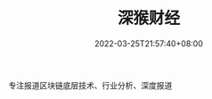 ﻿---
weight: 
title: "深猴财经"
description: "专注报道区块链底层技术、行业分析、深度报道"
date: 2022-03-25T21:57:40+08:00
lastmod: 2022-03-25T16:45:40+08:00
draft: false
authors: ["Metabd"]
featuredImage: "shenhoucaijing.jpg"
link: ""
tags: ["微信公众号","深猴财经"]
categories: ["navigation"]
navigation: ["微信公众号"]
lightgallery: true
toc: true
pinned: false
recommend: false
recommend1: false
---
专注报道区块链底层技术、行业分析、深度报道
